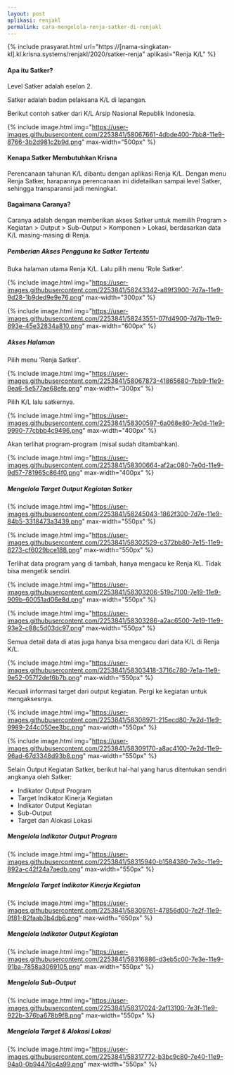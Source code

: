 ```yaml
---
layout: post
aplikasi: renjakl
permalink: cara-mengelola-renja-satker-di-renjakl
---
```


{% include prasyarat.html 
    url="https://[nama-singkatan-kl].kl.krisna.systems/renjakl/2020/satker-renja"
    aplikasi="Renja K/L"
%}

#### Apa itu Satker?

Level Satker adalah eselon 2.

Satker adalah badan pelaksana K/L di lapangan.

Berikut contoh satker dari K/L Arsip Nasional Republik Indonesia.

{% include image.html
    img="https://user-images.githubusercontent.com/2253841/58067661-4dbde400-7bb8-11e9-8766-3b2d981c2b9d.png"
    max-width="500px"
    %}

#### Kenapa Satker Membutuhkan Krisna

Perencanaan tahunan K/L dibantu dengan aplikasi Renja K/L. Dengan menu Renja Satker, harapannya perencanaan ini didetailkan sampai level Satker, sehingga transparansi jadi meningkat.

#### Bagaimana Caranya? 

Caranya adalah dengan memberikan akses Satker untuk memilih Program > Kegiatan > Output > Sub-Output > Komponen > Lokasi, berdasarkan data K/L masing-masing di Renja.

##### Pemberian Akses Pengguna ke Satker Tertentu

Buka halaman utama Renja K/L. Lalu pilih menu 'Role Satker'.

{% include image.html
    img="https://user-images.githubusercontent.com/2253841/58243342-a89f3900-7d7a-11e9-9d28-1b9ded9e9e76.png"
    max-width="300px"
%}

{% include image.html
    img="https://user-images.githubusercontent.com/2253841/58243551-07fd4900-7d7b-11e9-893e-45e32834a810.png"
    max-width="600px"
%}

##### Akses Halaman

Pilih menu 'Renja Satker'.

{% include image.html
    img="https://user-images.githubusercontent.com/2253841/58067873-41865680-7bb9-11e9-9ea6-5e577ae68efe.png"
    max-width="300px"
    %}


Pilih K/L lalu satkernya.

{% include image.html
    img="https://user-images.githubusercontent.com/2253841/58300597-6a068e80-7e0d-11e9-9990-77cbbb4c9496.png"
    max-width="400px"
    %}

Akan terlihat program-program (misal sudah ditambahkan).

{% include image.html
    img="https://user-images.githubusercontent.com/2253841/58300664-af2ac080-7e0d-11e9-9d57-781965c864f0.png"
    max-width="400px"
    %}

##### Mengelola Target Output Kegiatan Satker

{% include image.html
    img="https://user-images.githubusercontent.com/2253841/58245043-1862f300-7d7e-11e9-84b5-3318473a3439.png"
    max-width="550px"
    %}

{% include image.html
    img="https://user-images.githubusercontent.com/2253841/58302529-c372bb80-7e15-11e9-8273-cf6029bce188.png"
    max-width="550px"
    %}

Terlihat data program yang di tambah, hanya mengacu ke Renja KL. Tidak bisa mengetik sendiri.

{% include image.html
    img="https://user-images.githubusercontent.com/2253841/58303206-519c7100-7e19-11e9-909b-60051ad06e8d.png"
    max-width="550px"
    %}

{% include image.html
    img="https://user-images.githubusercontent.com/2253841/58303286-a2ac6500-7e19-11e9-93e2-c88c5d03dc97.png"
    max-width="550px"
    %}

Semua detail data di atas juga hanya bisa mengacu dari data K/L di Renja K/L.  

{% include image.html
    img="https://user-images.githubusercontent.com/2253841/58303418-3716c780-7e1a-11e9-9e52-057f2def6b7b.png"
    max-width="550px"
    %}

Kecuali informasi target dari output kegiatan. Pergi ke kegiatan untuk mengaksesnya.

{% include image.html
    img="https://user-images.githubusercontent.com/2253841/58308971-215ecd80-7e2d-11e9-9989-244c050ee3bc.png"
    max-width="550px"
    %}

{% include image.html
    img="https://user-images.githubusercontent.com/2253841/58309170-a8ac4100-7e2d-11e9-96ad-67d3348d93b8.png"
    max-width="550px"
    %}

Selain Output Kegiatan Satker, berikut hal-hal yang harus ditentukan sendiri angkanya oleh Satker:

* Indikator Output Program
* Target Indikator Kinerja Kegiatan
* Indikator Output Kegiatan
* Sub-Output
* Target dan Alokasi Lokasi

##### Mengelola Indikator Output Program

{% include image.html
    img="https://user-images.githubusercontent.com/2253841/58315940-b1584380-7e3c-11e9-892a-c42f24a7aedb.png"
    max-width="550px"
%}

##### Mengelola Target Indikator Kinerja Kegiatan

{% include image.html
    img="https://user-images.githubusercontent.com/2253841/58309761-47856d00-7e2f-11e9-9f81-82faab3b4db6.png"
    max-width="650px"
    %}

##### Mengelola Indikator Output Kegiatan

{% include image.html
    img="https://user-images.githubusercontent.com/2253841/58316886-d3eb5c00-7e3e-11e9-91ba-7858a3069105.png"
    max-width="550px"
    %}

##### Mengelola Sub-Output

{% include image.html
    img="https://user-images.githubusercontent.com/2253841/58317024-2af13100-7e3f-11e9-922b-376ba678b9f8.png"
    max-width="550px"
    %}

##### Mengelola Target & Alokasi Lokasi

{% include image.html
    img="https://user-images.githubusercontent.com/2253841/58317772-b3bc9c80-7e40-11e9-94a0-0b94476c4a99.png"
    max-width="550px"
    %}